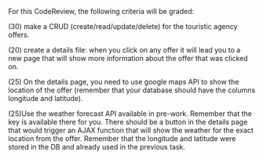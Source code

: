 For this CodeReview, the following criteria will be graded:

(30) make a CRUD (create/read/update/delete) for the touristic agency offers.

(20) create a details file: when you click on any offer it will lead you to a new page that will show more information about the offer that was clicked on.

(25) On the details page, you need to use google maps API to show the location of the offer (remember that your database should have the columns longitude and latitude).

(25)Use the weather forecast API available in pre-work. Remember that the key is available there for you. There should be a button in the details page that would trigger an AJAX function that will show the weather for the exact location from the offer. Remember that the longitude and latitude were stored in the DB and already used in the previous task.
